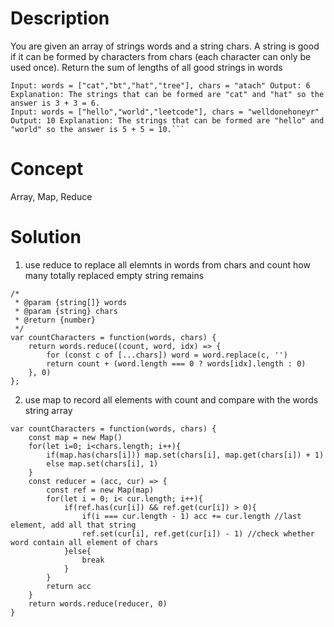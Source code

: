 # Description
You are given an array of strings words and a string chars. A string is good if it can be formed by characters from chars (each character can only be used once). Return the sum of lengths of all good strings in words
```
Input: words = ["cat","bt","hat","tree"], chars = "atach" Output: 6 Explanation: The strings that can be formed are "cat" and "hat" so the answer is 3 + 3 = 6.
Input: words = ["hello","world","leetcode"], chars = "welldonehoneyr" Output: 10 Explanation: The strings that can be formed are "hello" and "world" so the answer is 5 + 5 = 10.```
```
# Concept
Array, Map, Reduce
# Solution
1. use reduce to replace all elemnts in words from chars and count how many totally replaced empty string remains
```
/*
 * @param {string[]} words
 * @param {string} chars
 * @return {number}
 */
var countCharacters = function(words, chars) {
    return words.reduce((count, word, idx) => {
        for (const c of [...chars]) word = word.replace(c, '')
        return count + (word.length === 0 ? words[idx].length : 0)
    }, 0)
};
```
2. use map to record all elements with count and compare with the words string array 
```
var countCharacters = function(words, chars) {
    const map = new Map()
    for(let i=0; i<chars.length; i++){
        if(map.has(chars[i])) map.set(chars[i], map.get(chars[i]) + 1)
        else map.set(chars[i], 1)
    }
    const reducer = (acc, cur) => {
        const ref = new Map(map)
        for(let i = 0; i< cur.length; i++){
            if(ref.has(cur[i]) && ref.get(cur[i]) > 0){
                if(i === cur.length - 1) acc += cur.length //last element, add all that string
                ref.set(cur[i], ref.get(cur[i]) - 1) //check whether word contain all element of chars
            }else{
                break
            }
        }
        return acc  
    }
    return words.reduce(reducer, 0)
}
```
